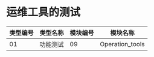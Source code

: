 # 运维工具的测试

|类型编号|类型名称|模块编号|模块名称|
|--------|--------|--------|--------|
|01|功能测试|09|Operation_tools|

